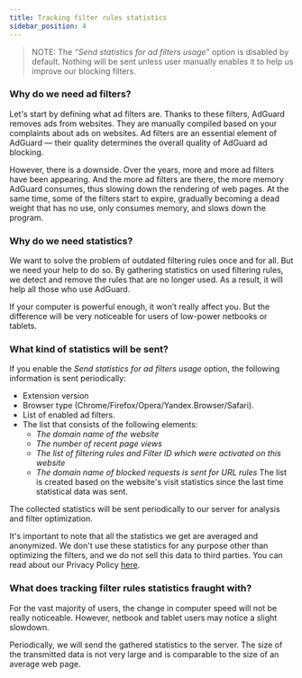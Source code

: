 ```yaml
---
title: Tracking filter rules statistics
sidebar_position: 4
---
```


> NOTE: The *“Send statistics for ad filters usage”* option is disabled by default. Nothing will be sent unless user manually enables it to help us improve our blocking filters.

### Why do we need ad filters?

Let's start by defining what ad filters are. Thanks to these filters, AdGuard removes ads from websites. They are manually compiled based on your complaints about ads on websites. Ad filters are an essential element of AdGuard — their quality determines the overall quality of AdGuard ad blocking.

However, there is a downside. Over the years, more and more ad filters have been appearing. And the more ad filters are there, the more memory AdGuard consumes, thus slowing down the rendering of web pages. At the same time, some of the filters start to expire, gradually becoming a dead weight that has no use, only consumes memory, and slows down the program.

### Why do we need statistics?

We want to solve the problem of outdated filtering rules once and for all. But we need your help to do so. By gathering statistics on used filtering rules, we detect and remove the rules that are no longer used. As a result, it will help all those who use AdGuard.

If your computer is powerful enough, it won’t really affect you. But the difference will be very noticeable for users of low-power netbooks or tablets.

### What kind of statistics will be sent?

If you enable the *Send statistics for ad filters usage* option, the following information is sent periodically:

* Extension version
* Browser type (Chrome/Firefox/Opera/Yandex.Browser/Safari).
* List of enabled ad filters.
* The list that consists of the following elements:
  * *The domain name of the website* 
  * *The number of recent page views* 
  * *The list of filtering rules and Filter ID which were activated on this website* 
  * *The domain name of blocked requests is sent for URL rules* 
The list is created based on the website's visit statistics since the last time statistical data was sent.

The collected statistics will be sent periodically to our server for analysis and filter optimization.

It's important to note that all the statistics we get are averaged and anonymized. We don't use these statistics for any purpose other than optimizing the filters, and we do not sell this data to third parties. You can read about our Privacy Policy [here](https://adguard.com/en/privacy.html).

### What does tracking filter rules statistics fraught with?

For the vast majority of users, the change in computer speed will not be really noticeable. However, netbook and tablet users may notice a slight slowdown.

Periodically, we will send the gathered statistics to the server. The size of the transmitted data is not very large and is comparable to the size of an average web page.
